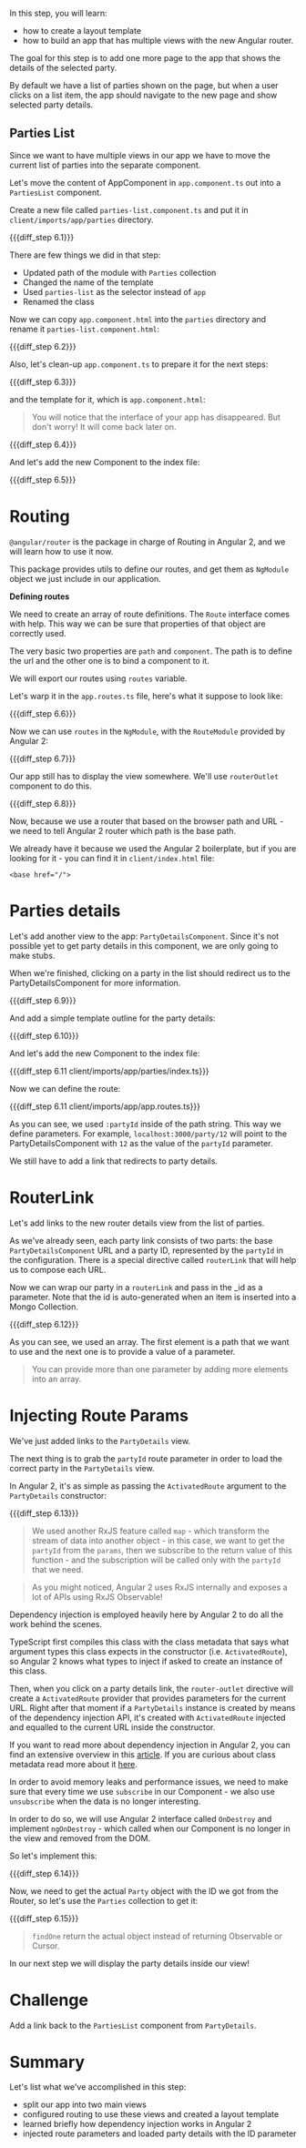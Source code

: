 In this step, you will learn:

-  how to create a layout template
-  how to build an app that has multiple views with the new Angular router.

The goal for this step is to add one more page to the app that shows the details of the selected party.

By default we have a list of parties shown on the page, but when a user clicks on a list item, the app should navigate to the new page and show selected party details.


## Parties List

Since we want to have multiple views in our app we have to move the current list of parties into the separate component.

Let's move the content of AppComponent in `app.component.ts` out into a `PartiesList` component.

Create a new file called `parties-list.component.ts` and put it in `client/imports/app/parties` directory.

{{{diff_step 6.1}}}

There are few things we did in that step:

- Updated path of the module with `Parties` collection
- Changed the name of the template
- Used `parties-list` as the selector instead of `app`
- Renamed the class

Now we can copy `app.component.html` into the `parties` directory and rename it `parties-list.component.html`:

{{{diff_step 6.2}}}

Also, let's clean-up `app.component.ts` to prepare it for the next steps:

{{{diff_step 6.3}}}

and the template for it, which is `app.component.html`:

> You will notice that the interface of your app has disappeared. But don't worry! It will come back later on.

{{{diff_step 6.4}}}

And let's add the new Component to the index file:

{{{diff_step 6.5}}}

# Routing


`@angular/router` is the package in charge of Routing in Angular 2, and we will learn how to use it now.

This package provides utils to define our routes, and get them as `NgModule` object we just include in our application.

**Defining routes**

We need to create an array of route definitions. The `Route` interface comes with help. This way we can be sure that properties of that object are correctly used.

The very basic two properties are `path` and `component`. The path is to define the url and the other one is to bind a component to it.

We will export our routes using `routes` variable.

Let's warp it in the `app.routes.ts` file, here's what it suppose to look like:

{{{diff_step 6.6}}}

Now we can use `routes` in the `NgModule`, with the `RouteModule` provided by Angular 2:

{{{diff_step 6.7}}}

Our app still has to display the view somewhere. We'll use `routerOutlet` component to do this.

{{{diff_step 6.8}}}

Now, because we use a router that based on the browser path and URL - we need to tell Angular 2 router which path is the base path.

We already have it because we used the Angular 2 boilerplate, but if you are looking for it - you can find it in `client/index.html` file:

    <base href="/">

# Parties details

Let's add another view to the app: `PartyDetailsComponent`. Since it's not possible yet to get party details in this component, we are only going to make stubs.

When we're finished, clicking on a party in the list should redirect us to the PartyDetailsComponent for more information.

{{{diff_step 6.9}}}

And add a simple template outline for the party details:

{{{diff_step 6.10}}}

And let's add the new Component to the index file:

{{{diff_step 6.11 client/imports/app/parties/index.ts}}}

Now we can define the route:

{{{diff_step 6.11 client/imports/app/app.routes.ts}}}

As you can see, we used `:partyId` inside of the path string. This way we define parameters. For example, `localhost:3000/party/12` will point to the PartyDetailsComponent with `12` as the value of the `partyId` parameter.

We still have to add a link that redirects to party details.

# RouterLink

Let's add links to the new router details view from the list of parties.

As we've already seen, each party link consists of two parts: the base `PartyDetailsComponent` URL and a party ID, represented by the `partyId` in the configuration. There is a special directive called `routerLink` that will help us to compose each URL.

Now we can wrap our party in a `routerLink` and pass in the _id as a parameter. Note that the id is auto-generated when an item is inserted into a Mongo Collection.

{{{diff_step 6.12}}}

As you can see, we used an array. The first element is a path that we want to use and the next one is to provide a value of a parameter.

> You can provide more than one parameter by adding more elements into an array.

# Injecting Route Params

We've just added links to the `PartyDetails` view.

The next thing is to grab the `partyId` route parameter in order to load the correct party in the `PartyDetails` view.

In Angular 2, it's as simple as passing the `ActivatedRoute` argument to the `PartyDetails` constructor:

{{{diff_step 6.13}}}

> We used another RxJS feature called `map` - which transform the stream of data into another object - in this case, we want to get the `partyId` from the `params`, then we subscribe to the return value of this function - and the subscription will be called only with the `partyId` that we need.

> As you might noticed, Angular 2 uses RxJS internally and exposes a lot of APIs using RxJS Observable!

Dependency injection is employed heavily here by Angular 2 to do all the work behind the scenes.

TypeScript first compiles this class with the class metadata that says what argument types this class expects in the constructor (i.e. `ActivatedRoute`),
so Angular 2 knows what types to inject if asked to create an instance of this class.

Then, when you click on a party details link, the `router-outlet` directive will create a `ActivatedRoute` provider that provides
parameters for the current URL. Right after that moment if a `PartyDetails` instance is created by means of the dependency injection API, it's created with `ActivatedRoute` injected and equalled to the current URL inside the constructor.

If you want to read more about dependency injection in Angular 2, you can find an extensive overview in this [article](http://blog.thoughtram.io/angular/2015/05/18/dependency-injection-in-angular-2.html).
If you are curious about class metadata read more about it [here](http://blog.thoughtram.io/angular/2015/09/17/resolve-service-dependencies-in-angular-2.html).

In order to avoid memory leaks and performance issues, we need to make sure that every time we use `subscribe` in our Component - we also use `unsubscribe` when the data is no longer interesting.

In order to do so, we will use Angular 2 interface called `OnDestroy` and implement `ngOnDestroy` - which called when our Component is no longer in the view and removed from the DOM.

So let's implement this:

{{{diff_step 6.14}}}

Now, we need to get the actual `Party` object with the ID we got from the Router, so let's use the `Parties` collection to get it:

{{{diff_step 6.15}}}

> `findOne` return the actual object instead of returning Observable or Cursor.

In our next step we will display the party details inside our view!

# Challenge

Add a link back to the `PartiesList` component from `PartyDetails`.

# Summary

Let's list what we've accomplished in this step:

- split our app into two main views
- configured routing to use these views and created a layout template
- learned briefly how dependency injection works in Angular 2
- injected route parameters and loaded party details with the ID parameter
